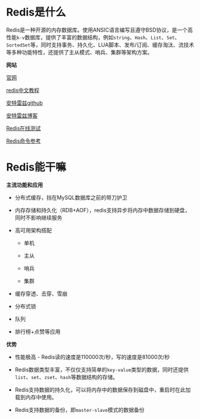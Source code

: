 # Redis是什么

Redis是一种开源的内存数据库。使用ANSIC语言编写且遵守BSD协议，是一个高性能`k-v`数据库，提供了丰富的数据结构，例如`string`、`Hash`、`List`、`Set`、`SortedSet`等，同时支持事务、持久化、LUA脚本、发布/订阅、缓存淘汰、流技术等多种功能特性，还提供了主从模式、哨兵、集群等架构方案。

**网站**

[官网](https://redis.io/)

[redis中文教程](https://redis.com.cn/documentation.html)

[安特雷兹github](https://github.com/antirez)

[安特雷兹博客](http://antirez.com/latest/0)

[Redis在线测试](https://try.redis.io/)

[Redis命令参考](http://doc.redisfans.com/)

# Redis能干嘛

**主流功能和应用**

- 分布式缓存，挡在MySQL数据库之前的带刀护卫

- 内存存储和持久化（RDB+AOF），redis支持异步将内存中数据存储到硬盘，同时不影响继续服务

- 高可用架构搭配
  
  - 单机
  
  - 主从
  
  - 哨兵
  
  - 集群

- 缓存穿透、击穿、雪崩

- 分布式锁

- 队列

- 排行榜+点赞等应用

**优势**

- 性能极高 - Redis读的速度是110000次/秒，写的速度是81000次/秒

- Redis数据类型丰富，不仅仅支持简单的`key-value`类型的数据，同时还提供`list`、`set`、`zset`、`hash`等数据结构的存储。

- Redis支持数据的持久化，可以将内存中的数据保存到磁盘中，重启时在此加载到内存中使用。

- Redis支持数据的备份，即`master-slave`模式的数据备份



